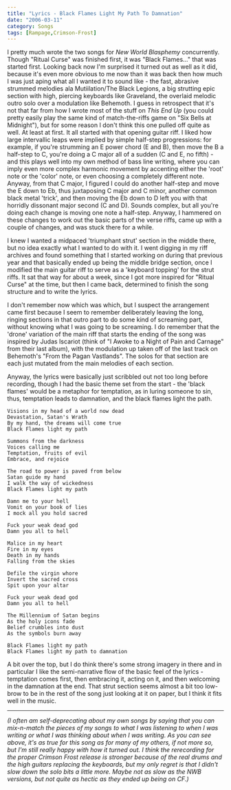 ```yaml
---
title: "Lyrics - Black Flames Light My Path To Damnation"
date: "2006-03-11"
category: Songs
tags: [Rampage,Crimson-Frost]
---
```


I pretty much wrote the two songs for *New World Blasphemy* concurrently. Though "Ritual Curse" was finished first, it was "Black Flames..." that was started first. Looking back now I'm surprised it turned out as well as it did, because it's even more obvious to me now than it was back then how much I was just aping what all I wanted it to sound like - the fast, abrasive strummed melodies ala Mutiilation/The Black Legions, a big strutting epic section with high, piercing keyboards like Graveland, the overlaid melodic outro solo over a modulation like Behemoth. I guess in retrospect that it's not that far from how I wrote most of the stuff on *This End Up* (you could pretty easily play the same kind of match-the-riffs game on "Six Bells at Midnight"), but for some reason I don't think this one pulled off quite as well. At least at first. It all started with that opening guitar riff. I liked how large intervallic leaps were implied by simple half-step progressions: for example, if you're strumming an E power chord (E and B), then move the B a half-step to C, you're doing a C major all of a sudden (C and E, no fifth) - and this plays well into my own method of bass line writing, where you can imply even more complex harmonic movement by accenting either the 'root' note or the 'color' note, or even choosing a completely different note. Anyway, from that C major, I figured I could do another half-step and move the E down to Eb, thus juxtaposing C major and C minor, another common black metal 'trick', and then moving the Eb down to D left you with that horridly dissonant major second (C and D). Sounds complex, but all you're doing each change is moving one note a half-step. Anyway, I hammered on these changes to work out the basic parts of the verse riffs, came up with a couple of changes, and was stuck there for a while.

I knew I wanted a midpaced 'triumphant strut' section in the middle there, but no idea exactly what I wanted to do with it. I went digging in my riff archives and found something that I started working on during that previous year and that basically ended up being the middle bridge section, once I modified the main guitar riff to serve as a 'keyboard topping' for the strut riffs. It sat that way for about a week, since I got more inspired for "Ritual Curse" at the time, but then I came back, determined to finish the song structure and to write the lyrics.

I don't remember now which was which, but I suspect the arrangement came first because I seem to remember deliberately leaving the long, ringing sections in that outro part to do some kind of screaming part, without knowing what I was going to be screaming. I do remember that the 'drone' variation of the main riff that starts the ending of the song was inspired by Judas Iscariot (think of "I Awoke to a Night of Pain and Carnage" from their last album), with the modulation up taken off of the last track on Behemoth's "From the Pagan Vastlands". The solos for that section are each just mutated from the main melodies of each section.

Anyway, the lyrics were basically just scribbled out not too long before recording, though I had the basic theme set from the start - the 'black flames' would be a metaphor for temptation, as in luring someone to sin, thus, temptation leads to damnation, and the black flames light the path.

```
Visions in my head of a world now dead
Devastation, Satan's Wrath
By my hand, the dreams will come true
Black Flames light my path

Summons from the darkness
Voices calling me
Temptation, fruits of evil 
Embrace, and rejoice

The road to power is paved from below
Satan guide my hand
I walk the way of wickedness
Black Flames light my path

Damn me to your hell
Vomit on your book of lies
I mock all you hold sacred

Fuck your weak dead god
Damn you all to hell

Malice in my heart
Fire in my eyes
Death in my hands
Falling from the skies

Defile the virgin whore
Invert the sacred cross
Spit upon your altar

Fuck your weak dead god
Damn you all to hell

The Millennium of Satan begins
As the holy icons fade
Belief crumbles into dust
As the symbols burn away

Black Flames light my path
Black Flames light my path to damnation
```

A bit over the top, but I do think there's some strong imagery in there and in particular I like the semi-narrative flow of the basic feel of the lyrics - temptation comes first, then embracing it, acting on it, and then welcoming in the damnation at the end. That strut section seems almost a bit too low-brow to be in the rest of the song just looking at it on paper, but I think it fits well in the music.

***

*(I often am self-deprecating about my own songs by saying that you can mix-n-match the pieces of my songs to what I was listening to when I was writing or what I was thinking about when I was writing. As you can see above, it's as true for this song as for many of my others, if not more so, but I'm still really happy with how it turned out. I think the rerecording for the proper Crimson Frost release is stronger because of the real drums and the high guitars replacing the keyboards, but my only regret is that I didn't slow down the solo bits a little more. Maybe not as slow as the NWB versions, but not quite as hectic as they ended up being on CF.)*
